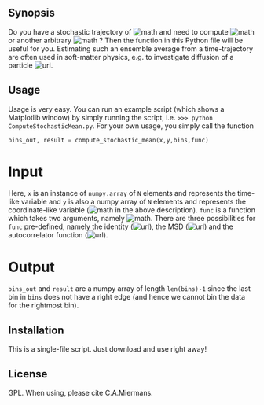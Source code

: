 ## Synopsis
Do you have a stochastic trajectory of ![math](http://mathurl.com/y8nuzht2.png) and need to compute ![math](http://mathurl.com/y7fw6bk4.png) or another arbitrary ![math](http://mathurl.com/ybzzbmxf.png) ? Then the function in this Python file will be useful for you. Estimating such an ensemble average from a time-trajectory are often used in soft-matter physics, e.g. to investigate diffusion of a particle ![url](http://mathurl.com/y9ukbenk.png). 

## Usage
Usage is very easy. You can run an example script (which shows a Matplotlib window) by simply running the script, i.e. `>>> python ComputeStochasticMean.py`. For your own usage, you simply call the function
```python
bins_out, result = compute_stochastic_mean(x,y,bins,func)
```
# Input
Here, `x` is an instance  of `numpy.array` of  `N` elements and represents the time-like variable and `y` is also a numpy array of `N` elements and represents the coordinate-like variable (![math](http://mathurl.com/2ub7uy2.png) in the above description). `func` is a function which takes two arguments, namely ![math](http://mathurl.com/y8c68jfr.png). There are three possibilities for `func` pre-defined, namely the identity (![url](http://mathurl.com/y8nqwu8w.png)), the MSD (![url](http://mathurl.com/y8ushpkv.png)) and the autocorrelator function (![url](http://mathurl.com/yddz5szw.png)).

# Output
`bins_out` and `result` are a numpy array of length `len(bins)-1` since the last bin in `bins` does not have a right edge (and hence we cannot bin the data for the rightmost bin).  

## Installation
This is a single-file script. Just download and use right away!

## License
GPL. When using, please cite C.A.Miermans.
